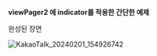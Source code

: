 **viewPager2 에 indicator를 적용한 간단한 예제**

완성된 장면


![KakaoTalk_20240201_154926742](https://github.com/YunSeokVV/viewPager2IndicatorExample/assets/43668299/a87336f8-2f74-4680-8d06-d80fd1be45d7)
